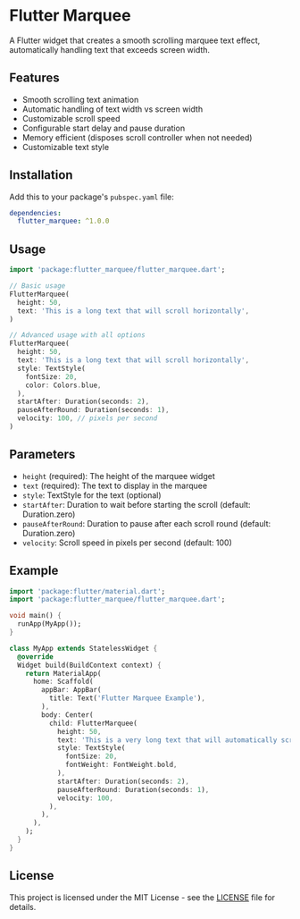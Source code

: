 <!--
This README describes the package. If you publish this package to pub.dev,
this README's contents appear on the landing page for your package.

For information about how to write a good package README, see the guide for
[writing package pages](https://dart.dev/tools/pub/writing-package-pages).

For general information about developing packages, see the Dart guide for
[creating packages](https://dart.dev/guides/libraries/create-packages)
and the Flutter guide for
[developing packages and plugins](https://flutter.dev/to/develop-packages).
-->

# Flutter Marquee

A Flutter widget that creates a smooth scrolling marquee text effect, automatically handling text that exceeds screen width.

## Features

- Smooth scrolling text animation
- Automatic handling of text width vs screen width
- Customizable scroll speed
- Configurable start delay and pause duration
- Memory efficient (disposes scroll controller when not needed)
- Customizable text style

## Installation

Add this to your package's `pubspec.yaml` file:

```yaml
dependencies:
  flutter_marquee: ^1.0.0
```

## Usage

```dart
import 'package:flutter_marquee/flutter_marquee.dart';

// Basic usage
FlutterMarquee(
  height: 50,
  text: 'This is a long text that will scroll horizontally',
)

// Advanced usage with all options
FlutterMarquee(
  height: 50,
  text: 'This is a long text that will scroll horizontally',
  style: TextStyle(
    fontSize: 20,
    color: Colors.blue,
  ),
  startAfter: Duration(seconds: 2),
  pauseAfterRound: Duration(seconds: 1),
  velocity: 100, // pixels per second
)
```

## Parameters

- `height` (required): The height of the marquee widget
- `text` (required): The text to display in the marquee
- `style`: TextStyle for the text (optional)
- `startAfter`: Duration to wait before starting the scroll (default: Duration.zero)
- `pauseAfterRound`: Duration to pause after each scroll round (default: Duration.zero)
- `velocity`: Scroll speed in pixels per second (default: 100)

## Example

```dart
import 'package:flutter/material.dart';
import 'package:flutter_marquee/flutter_marquee.dart';

void main() {
  runApp(MyApp());
}

class MyApp extends StatelessWidget {
  @override
  Widget build(BuildContext context) {
    return MaterialApp(
      home: Scaffold(
        appBar: AppBar(
          title: Text('Flutter Marquee Example'),
        ),
        body: Center(
          child: FlutterMarquee(
            height: 50,
            text: 'This is a very long text that will automatically scroll if it exceeds the screen width!',
            style: TextStyle(
              fontSize: 20,
              fontWeight: FontWeight.bold,
            ),
            startAfter: Duration(seconds: 2),
            pauseAfterRound: Duration(seconds: 1),
            velocity: 100,
          ),
        ),
      ),
    );
  }
}
```

## License

This project is licensed under the MIT License - see the [LICENSE](LICENSE) file for details.
